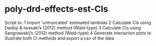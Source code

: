 # poly-drd-effects-est-CIs
Script to:
1 Import 'untruncated' estimated lambdas
2 Calculate CIs using Daidoji & Iwasaki’s (2012) method (Wald-type)
3 Calculate CIs using Sangnawakij’s (2012) method (Wald-type)
4 Generate interaction plots to illustrate both CI methods and export a csv of the data
